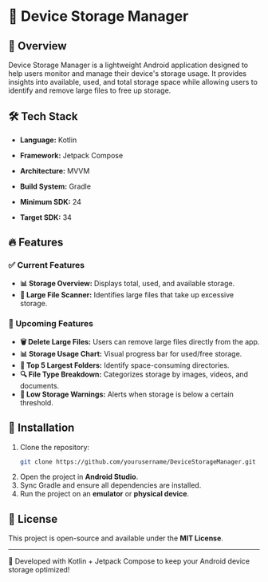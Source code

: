 # 📂 Device Storage Manager

## 📌 Overview
Device Storage Manager is a lightweight Android application designed to help users monitor and manage their device's storage usage. It provides insights into available, used, and total storage space while allowing users to identify and remove large files to free up storage.




## 🛠 Tech Stack
- **Language:** Kotlin
- **Framework:** Jetpack Compose
- **Architecture:** MVVM
- **Build System:** Gradle
- **Minimum SDK:** 24

- **Target SDK:** 34
  


## 🔥 Features
### ✅ Current Features
- **📊 Storage Overview:** Displays total, used, and available storage.
- **📂 Large File Scanner:** Identifies large files that take up excessive storage.

### 🚀 Upcoming Features
- **🗑️ Delete Large Files:** Users can remove large files directly from the app.
- **📊 Storage Usage Chart:** Visual progress bar for used/free storage.
- **📁 Top 5 Largest Folders:** Identify space-consuming directories.
- **🔍 File Type Breakdown:** Categorizes storage by images, videos, and documents.
- **🛑 Low Storage Warnings:** Alerts when storage is below a certain threshold.



## 🔧 Installation
1. Clone the repository:
   ```sh
   git clone https://github.com/yourusername/DeviceStorageManager.git
   ```
2. Open the project in **Android Studio**.
3. Sync Gradle and ensure all dependencies are installed.
4. Run the project on an **emulator** or **physical device**.

## 📜 License
This project is open-source and available under the **MIT License**.

---
🚀 Developed with Kotlin + Jetpack Compose to keep your Android device storage optimized!
